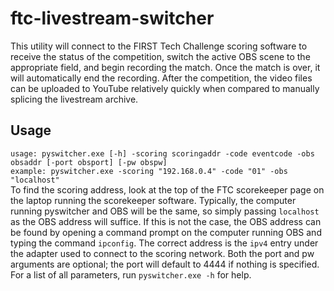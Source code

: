 # ftc-livestream-switcher
This utility will connect to the FIRST Tech Challenge scoring software to receive the status of the competition, switch the active OBS scene to the appropriate field, and begin recording the match. Once the match is over, it will automatically end the recording. After the competition, the video files can be uploaded to YouTube relatively quickly when compared to manually splicing the livestream archive.
## Usage
`usage: pyswitcher.exe [-h] -scoring scoringaddr -code eventcode -obs obsaddr [-port obsport] [-pw obspw]`  
`example: pyswitcher.exe -scoring "192.168.0.4" -code "01" -obs "localhost"`  
To find the scoring address, look at the top of the FTC scorekeeper page on the laptop running the scorekeeper software. Typically, the computer running pyswitcher and OBS will be the same, so simply passing `localhost` as the OBS address will suffice. If this is not the case, the OBS address can be found by opening a command prompt on the computer running OBS and typing the command `ipconfig`. The correct address is the `ipv4` entry under the adapter used to connect to the scoring network. Both the port and pw arguments are optional; the port will default to 4444 if nothing is specified. For a list of all parameters, run `pyswitcher.exe -h`  for help.
